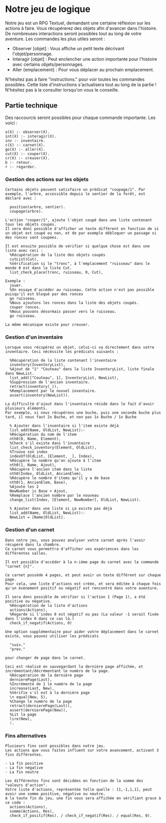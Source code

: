 # Notre jeu de logique

Notre jeu est un RPG Textuel, demandant une certaine réflexion sur les actions à faire.
Vous récupérerez des objets afin d'avancer dans l'histoire.
De nombreuses interactions seront possibles tout au long de votre aventure.
Les commandes les plus utiles seront :

  - Observer \[objet\] : Vous affiche un petit texte décrivant l'objet/personnage.
  - Interagir \[objet\] : Peut enclencher une action importante pour l'histoire avec certains objets/personnages.
  - Aller {emplacement} : Pour vous déplacer au prochain emplacement.

N'hésitez pas à faire "instructions." pour voir toutes les commandes possibles.
Cette liste d'instructions s'actualisera tout au long de la partie ! N'hésitez pas à la consulter lorsqu'on vous le conseille.
 
## Partie technique

 Des raccourcis seront possibles pour chaque commande importante.
 Les voici :

    o(X) :- observer(X).
    int(X) :- interagir(X).
    inv :- inventaire.
    c(X) :- carnet(X).
    go(X) :- aller(X).
    cut(X) :- couper(X).
    cr(X) :- creuser(X).
    b :- retour.
    r :- regarder.

### Gestion des actions sur les objets

    Certains objets peuvent satisfaire un prédicat "coupage/1". Par exemple, l'arbre, accessible depuis le sentier de la forêt, est déclaré avec :

      position(arbre, sentier).
      coupage(arbre).

    L'action "couper/1", ajoute l'objet coupé dans une liste contenant tous les objets coupés.
    Il sera donc possible d'afficher un texte différent en fonction de si un objet est coupé ou non, et de par exemple débloquer un passage si des ronces sont coupées.

    Il est ensuite possible de vérifier si quelque chose est dans une liste avec ceci :
      %Récupération de la liste des objets coupés
      cutList(Cut),
      %Vérification si le "tronc", à l'emplacement "ruisseau" dans le monde 0 est dans la liste Cut.
      list_check_place(tronc, ruisseau, 0, Cut),

    Exemple :
      jouer.
      %On essaye d'accéder au ruisseau. Cette action n'est pas possible puisqu'il est bloqué par des ronces
      go ruisseau.
      %Nous ajoutons les ronces dans la liste des objets coupés.
      couper ronces.
      %Nous pouvons désormais passer vers le ruisseau.
      go ruisseau.
    
    La même mécanique existe pour creuser.

### Gestion d'un inventaire

    Lorsque vous récupérez un objet, celui-ci va directement dans votre inventaire. Ceci nécéssite les prédicats suivants :

      %Récupération de la liste contenant l'inventaire
      inventory(InventoryList),
      %Ajout de "1" "Couteau" dans la liste InventoryList, liste finale dans NewList.
      list_add(["Couteau", 1], InventoryList, NewList),
      %Suppression de l'ancien inventaire.
      retract(inventory(_)),
      %Remplacement par le nouvel inventaire.
      assert(inventory(NewList)).	

    La difficulté d'ajout dans l'inventaire réside dans le fait d'avoir plusieurs éléments. 
    Par exemple, si nous récupérons une buche, puis une seconde buche plus tard, il nous faut 2x Buche, et non pas 1x Buche / 1x Buche

      % Ajouter dans l'inventaire si l'item existe déjà
      list_add(Name, OldList, NewList):-
      %Récupération du nom de l'item
      nth0(0, Name, Element), 
      %Check s'il existe dans l'inventaire
      list_check_inventory(Element, OldList), 
      %Trouve son index
      indexOf(OldList, [Element, _], Index), 
      %Récupère le nombre qu'on ajoute à l'item
      nth0(1, Name, Ajout), 
      %Récupère l'ancien item dans la liste
      nth0(Index, OldList, AncienElem), 
      %Récupère le nombre d'items qu'il y a de base
      nth0(1, AncienElem, Base), 
      %Ajoute les 2
      NewNumber is Base + Ajout, 
      %Remplace l'ancien nombre par le nouveau
      change_list(Index, [Element, NewNumber], OldList, NewList). 

      % Ajouter dans une liste si ça existe pas déjà
      list_add(Name, OldList, NewList):-
      NewList = [Name|OldList].
    
### Gestion d'un carnet

    Dans notre jeu, vous pouvez analyser votre carnet après l'avoir récupéré dans la chambre.
    Ce carnet vous permettra d'afficher vos expériences dans les différentes salles.

    Il est possible d'accéder à la n-ième page du carnet avec la commande "carnet {n}".

    Ce carnet possède 4 pages, et peut avoir un texte différent sur chaque page.
    Pour cela, une liste d'actions est créée, et sera éditée à chaque fois qu'un évènement positif ou négatif est rencontré dans votre aventure.

    Il sera donc possible de vérifier si l'action 1 (Page 1), a été positive ou négative.
      %Récupération de la liste d'actions
      actions(Actions),
      %Regarde si l'index 0 est négatif ou pas (La valeur -1 serait fixée dans l'index 0 dans ce cas là.)
      check_if_negatif(Actions, 0)

    Une option supplémentaire pour aider votre déplacement dans le carnet existe, vous pouvez utiliser les prédicats

      "suiv."
      "prev."

    pour changer de page dans le carnet.

    Ceci est réalisé en sauvegardant la dernière page affichée, et incrémentant/décrémentant le numéro de la page.
      %Récupération de la dernière page
      dernierePage(Last),
      %Incrémente de 1 le numéro de la page
      increase(Last, New),
      %Vérifie s'il est à la dernière page
      \+ equal(New, 5),
      %Change le numéro de la page
      retract(dernierePage(Last)),
      assert(dernierePage(New)),
      %Lit la page
      lire(New),
      !.

### Fins alternatives

    Plusieurs fins sont possibles dans notre jeu.
    Les actions que vous faites influent sur votre avancement, activant 3 fins différentes.

    - La fin positive
    - La fin négative
    - La fin neutre

    Les différentes fins sont décidées en fonction de la somme des "valeurs d'action".
    Votre liste d'actions, représentée telle quelle : [1,-1,1,1], peut avoir une somme positive, négative ou neutre.
    A la toute fin du jeu, une fin vous sera affichée en vérifiant grace à ce code :
      actions(Actions),
      somme(Actions, Res),
      check_if_positif(Res). / check_if_negatif(Res). / equal(Res, 0).